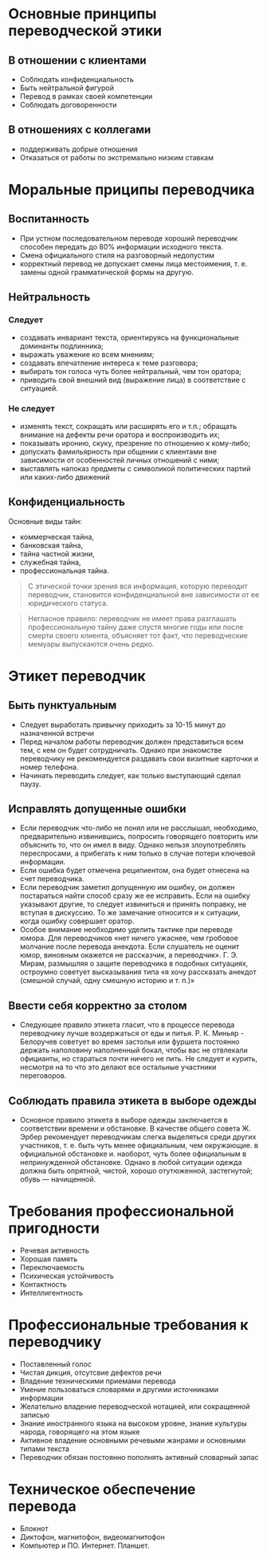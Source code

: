 # Основные принципы переводческой этики

## В отношении с клиентами
- Соблюдать конфиденциальность
- Быть нейтральной фигурой
- Перевод в рамках своей компетенции
- Соблюдать договоренности

## В отношениях с коллегами
- поддерживать добрые отношения
- Отказаться от работы по экстремально низким ставкам

# Моральные приципы переводчика
## Воспитанность
- При устном последовательном переводе хороший переводчик способен передать до 80% информации исходного текста.
- Смена официального стиля на разговорный недопустим
- корректный перевод не допускает смены лица местоимения, т. е. замены одной грамматической формы на другую.

## Нейтральность
### Следует
- создавать инвариант текста, ориентируясь на функциональные доминанты подлинника;
- выражать уважение ко всем мнениям;
- создавать впечатление интереса к теме разговора;
- выбирать тон голоса чуть более нейтральный, чем тон оратора;
- приводить свой внешний вид (выражение лица) в соответствие с ситуацией.

### Не следует
- изменять текст, сокращать или расширять его и т.п.;
обращать внимание на дефекты речи оратора и воспроизводить их;
- показывать иронию, скуку, презрение по отношению к кому-либо;
- допускать фамильярность при общении с клиентами вне зависимости от особенностей личных отношений с ними;
- выставлять напоказ предметы с символикой политических партий или каких-либо движений

## Конфиденциальность
Основные виды тайн: 
- коммерческая тайна, 
- банковская тайна, 
- тайна частной жизни, 
- служебная тайна, 
- профессиональная тайна. 

> С этической точки зрения вся информация, которую переводит переводчик, становится конфиденциальной вне зависимости от ее юридического статуса. 

> Негласное правило: переводчик не имеет права разглашать профессиональную тайну даже спустя многие годы или после смерти своего клиента, объясняет тот факт, что переводческие мемуары выпускаются очень редко. 


# Этикет переводчик
## Быть пунктуальным
- Следует выработать привычку приходить за 10-15 минут до назначенной встречи
- Перед началом работы переводчик должен представиться всем тем, с кем он будет сотрудничать. Однако при знакомстве переводчику не рекомендуется раздавать свои визитные карточки и номер телефона. 
- Начинать переводить следует, как только выступающий сделал паузу.
## Исправлять допущенные ошибки
- Если переводчик что-либо не понял или не расслышал, необходимо, предварительно извинившись, попросить говорящего повторить или объяснить то, что он имел в виду. Однако нельзя злоупотреблять переспросами, а прибегать к ним только в случае потери ключевой информации.
- Если ошибка будет отмечена реципиентом, она будет отнесена на счет переводчика. 
- Если переводчик заметил допущенную им ошибку, он должен постараться найти способ сразу же ее исправить. Если на ошибку указывают другие, то следует извиниться и принять поправку, не вступая в дискуссию. То же замечание относится и к ситуации, когда ошибку совершает оратор.
- Особое внимание необходимо уделить тактике при переводе юмора. Для переводчиков «нет ничего ужаснее, чем гробовое молчание после перевода анекдота. Если слушатель не оценит юмор, виновным окажется не рассказчик, а переводчик». Г. Э. Мирам, размышляя о защите переводчика в подобных ситуациях, остроумно советует высказывания типа «я хочу рассказать анекдот (смешной случай, одну смешную историю и т. п.)»

## Ввести себя корректно за столом
- Следующее правило этикета гласит, что в процессе перевода переводчику лучше воздержаться от еды и питья. Р. К. Миньяр - Белоручев советует во время застолья или фуршета постоянно держать наполовину наполненный бокал, чтобы вас не отвлекали официанты, но стараться почти ничего не пить. Не следует и курить, несмотря на то что это делают все остальные участники переговоров.

## Соблюдать правила этикета в выборе одежды
- Основное правило этикета в выборе одежды заключается в соответствии времени и обстановке. В качестве общего совета Ж. Эрбер рекомендует переводчикам слегка выделяться среди других участников, т. е. быть чуть менее официальным, чем окружающие. в официальной обстановке и. наоборот, чуть более официальным в непринужденной обстановке. Однако в любой ситуации одежда должна быть опрятной, чистой, хорошо отутюженной, застегнутой; обувь — начищенной.

# Требования профессиональной пригодности
- Речевая активность
- Хорошая память
- Переключаемость
- Психическая устойчивость
- Контактность
- Интеллигентность

# Профессиональные требования к переводчику
- Поставленный голос
- Чистая дикция, отсутсвие дефектов речи
- Владение техническими приемами перевода
- Умение пользоваться словарями и другими источниками информации
- Желательно владение переводческой нотацией, или сокращенной записью
- Знание иностранного языка на высоком уровне, знание культуры народа, говорящего на этом языке
- Активное владение основными речевыми жанрами и основными типами текста
- Переводчик обязан постоянно пополнять активный словарный запас

# Техническое обеспечение перевода
- Блокнот
- Диктофон, магнитофон, видеомагнитофон
- Компьютер и ПО. Интернет. Планшет.

